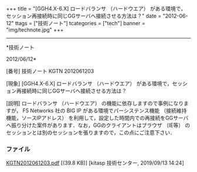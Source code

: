 ﻿+++
title = "[GGH4.X-6.X] ロードバランサ （ハードウエア） がある環境で，セッション再接続時に同じGGサーバへ接続させる方法は？"
date = "2012-06-12"
ttags = ["技術ノート"]
tcategories = ["tech"]
banner = "img/technote.jpg"
+++

-----------------------------------------------------------------------------------------------------------------------------

*技術ノート

2012/06/12*


[番号]
技術ノート KGTN 2012061203

[現象]
[GGH4.X-6.X] ロードバランサ （ハードウエア）
がある環境で，セッション再接続時に同じGGサーバへ接続させる方法は？

[説明]
ロードバランサ （ハードウエア） の機能に依存しますので事例になりますが，
F5 Networks 社の BIG IP がある環境でパーシステンス機能
（接続維持機能，ソースIPアドレス）
を利用して，設定した時間内での再接続をGGサーバへ振り分けた案件があります．なお，GGのクライアントはブラウザ
（IE等）
のセッションとは別のセッションを張りますので，この点にご注意下さい．


### ファイル

 
 


[KGTN2012061203.pdf](http://techreport.kitasp.net/attachments/download/4326/KGTN2012061203.pdf)
 [(39.8 KB)] [kitasp 技術センター, 2019/09/13
14:24]


 


 

